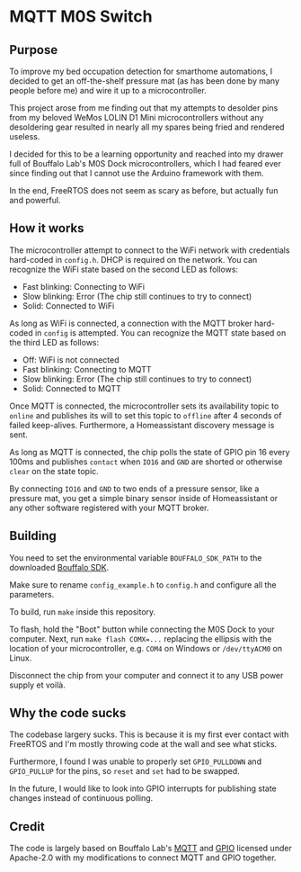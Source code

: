 # MQTT M0S Switch
## Purpose
To improve my bed occupation detection for smarthome automations, I decided to get an off-the-shelf pressure mat (as has been done by many people before me) and wire it up to a microcontroller.

This project arose from me finding out that my attempts to desolder pins from my beloved WeMos LOLIN D1 Mini microcontrollers without any desoldering gear resulted in nearly all my spares being fried and rendered useless.

I decided for this to be a learning opportunity and reached into my drawer full of Bouffalo Lab's M0S Dock microcontrollers, which I had feared ever since finding out that I cannot use the Arduino framework with them.

In the end, FreeRTOS does not seem as scary as before, but actually fun and powerful.

## How it works
The microcontroller attempt to connect to the WiFi network with credentials hard-coded in `config.h`. DHCP is required on the network. You can recognize the WiFi state based on the second LED as follows:
- Fast blinking: Connecting to WiFi
- Slow blinking: Error (The chip still continues to try to connect)
- Solid: Connected to WiFi

As long as WiFi is connected, a connection with the MQTT broker hard-coded in `config` is attempted. You can recognize the MQTT state based on the third LED as follows:
- Off: WiFi is not connected
- Fast blinking: Connecting to MQTT
- Slow blinking: Error (The chip still continues to try to connect)
- Solid: Connected to MQTT

Once MQTT is connected, the microcontroller sets its availability topic to `online` and publishes its will to set this topic to `offline` after 4 seconds of failed keep-alives. Furthermore, a Homeassistant discovery message is sent.

As long as MQTT is connected, the chip polls the state of GPIO pin 16 every 100ms and publishes `contact` when `IO16` and `GND` are shorted or otherwise `clear` on the state topic.

By connecting `IO16` and `GND` to two ends of a pressure sensor, like a pressure mat, you get a simple binary sensor inside of Homeassistant or any other software registered with your MQTT broker.

## Building
You need to set the environmental variable `BOUFFALO_SDK_PATH` to the downloaded [Bouffalo SDK](https://github.com/bouffalolab/bouffalo_sdk/).

Make sure to rename `config_example.h` to `config.h` and configure all the parameters.

To build, run `make` inside this repository.

To flash, hold the "Boot" button while connecting the M0S Dock to your computer. Next, run `make flash COMX=...` replacing the ellipsis with the location of your microcontroller, e.g. `COM4` on Windows or `/dev/ttyACM0` on Linux.

Disconnect the chip from your computer and connect it to any USB power supply et voilà.

## Why the code sucks
The codebase largery sucks. This is because it is my first ever contact with FreeRTOS and I'm mostly throwing code at the wall and see what sticks.

Furthermore, I found I was unable to properly set `GPIO_PULLDOWN` and `GPIO_PULLUP` for the pins, so `reset` and `set` had to be swapped.

In the future, I would like to look into GPIO interrupts for publishing state changes instead of continuous polling.

## Credit
The code is largely based on Bouffalo Lab's [MQTT](https://github.com/bouffalolab/bouffalo_sdk/tree/76ebf6ffcbc2a81d18dd18eb3a22810779edae1a/examples/wifi/sta/wifi_mqtt_pub) and [GPIO](https://github.com/bouffalolab/bouffalo_sdk/tree/76ebf6ffcbc2a81d18dd18eb3a22810779edae1a/examples/peripherals/gpio/gpio_input_output) licensed under Apache-2.0 with my modifications to connect MQTT and GPIO together.